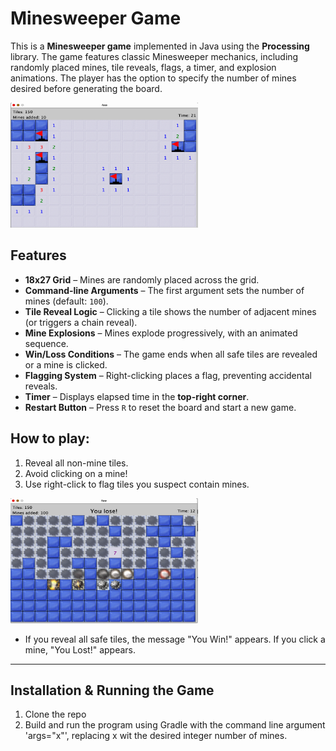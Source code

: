 # Minesweeper Game
This is a **Minesweeper game** implemented in Java using the **Processing** library. The game features classic Minesweeper mechanics, including randomly placed mines, tile reveals, flags, a timer, and explosion animations. The player has the option to specify the number of mines desired before generating the board. 

<img src="minesweeper_prev_1.png" width="300" height="200">


## Features
* **18x27 Grid** – Mines are randomly placed across the grid.  
* **Command-line Arguments** – The first argument sets the number of mines (default: `100`).  
* **Tile Reveal Logic** – Clicking a tile shows the number of adjacent mines (or triggers a chain reveal).  
* **Mine Explosions** – Mines explode progressively, with an animated sequence.  
* **Win/Loss Conditions** – The game ends when all safe tiles are revealed or a mine is clicked.  
* **Flagging System** – Right-clicking places a flag, preventing accidental reveals.  
* **Timer** – Displays elapsed time in the **top-right corner**.  
* **Restart Button** – Press `R` to reset the board and start a new game.  

## How to play: 
1. Reveal all non-mine tiles.
2. Avoid clicking on a mine!
3. Use right-click to flag tiles you suspect contain mines.

<img src="minesweeper_prev_2.png" width="300" height="200">



<!-- ![Minesweeper preview 1](minesweeper_prev_3.png) -->


- If you reveal all safe tiles, the message "You Win!" appears. If you click a mine, "You Lost!" appears.
---

## Installation & Running the Game
1. Clone the repo 
2. Build and run the program using Gradle with the command line argument 'args="x"', replacing x wit the desired integer number of mines.
